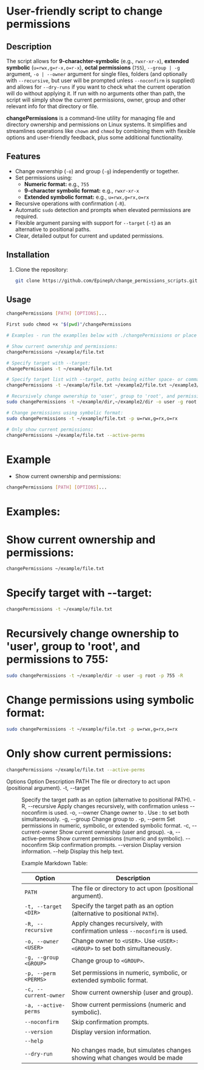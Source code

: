 # User-friendly script to change permissions 

## Description

The script allows for **9-charachter-symbolic** (e.g., `rwxr-xr-x`), **extended symbolic** (`u=rwx,g=r-x,o=r-x`), **octal permissions** (`755`), `--group | -g` argument, `-o | --owner` argument for single files, folders (and optionally with `--recursive`, but user will be prompted unless `--noconfirm` is supplied) and allows for `--dry-runs` if you want to check what the current operation will do without applying it. If run with no arguments other than path, the script will simply show the current permissions, owner, group and other relevant info for that directory or file.

**changePermissions** is a command-line utility for managing file and directory ownership and permissions on Linux systems. It simplifies and streamlines operations like `chown` and `chmod` by combining them with flexible options and user-friendly feedback, plus some additional functionality.

## Features

- Change ownership (`-o`) and group (`-g`) independently or together.
- Set permissions using:
  - **Numeric format:** e.g., `755`
  - **9-character symbolic format:** e.g., `rwxr-xr-x`
  - **Extended symbolic format:** e.g., `u=rwx,g=rx,o=rx`
- Recursive operations with confirmation (`-R`).
- Automatic `sudo` detection and prompts when elevated permissions are required.
- Flexible argument parsing with support for `--target` (`-t`) as an alternative to positional paths.
- Clear, detailed output for current and updated permissions.

## Installation

1. Clone the repository:
   ```bash
   git clone https://github.com/Epineph/change_permissions_scripts.git
   ```

## Usage

```bash
changePermissions [PATH] [OPTIONS]...

First sudo chmod +x "$(pwd)"/changePermissions

# Examples - run the examplles below with ./changePermissions or place it so found on $PATH and simply call it be name:

# Show current ownership and permissions:
changePermissions ~/example/file.txt

# Specify target with --target:
changePermissions -t ~/example/file.txt

# Specify target list with --target, paths being either space- or comma-separated:
changePermissions -t ~/example/file.txt ~/example2/file.txt ~/example3/file.txt

# Recursively change ownership to 'user', group to 'root', and permissions to 755:
sudo changePermissions -t ~/example/dir,~/example2/dir -o user -g root -p 755 -R

# Change permissions using symbolic format:
sudo changePermissions -t ~/example/file.txt -p u=rwx,g=rx,o=rx

# Only show current permissions:
changePermissions ~/example/file.txt --active-perms
```

# Example

- Show current ownership and permissions:

```bash
changePermissions [PATH] [OPTIONS]...
```
# Examples:

# Show current ownership and permissions:
```bash
changePermissions ~/example/file.txt
```
# Specify target with --target:
```bash
changePermissions -t ~/example/file.txt
```
# Recursively change ownership to 'user', group to 'root', and permissions to 755:
```bash
sudo changePermissions -t ~/example/dir -o user -g root -p 755 -R
```
# Change permissions using symbolic format:
```bash
sudo changePermissions -t ~/example/file.txt -p u=rwx,g=rx,o=rx
```
# Only show current permissions:
```bash
changePermissions ~/example/file.txt --active-perms
```
Options
Option	Description
PATH	The file or directory to act upon (positional argument).
-t, --target <DIR>	Specify the target path as an option (alternative to positional PATH).
-R, --recursive	Apply changes recursively, with confirmation unless --noconfirm is used.
-o, --owner <USER>	Change owner to <USER>. Use <USER>:<GROUP> to set both simultaneously.
-g, --group <GROUP>	Change group to <GROUP>.
-p, --perm <PERMS>	Set permissions in numeric, symbolic, or extended symbolic format.
-c, --current-owner	Show current ownership (user and group).
-a, --active-perms	Show current permissions (numeric and symbolic).
--noconfirm	Skip confirmation prompts.
--version	Display version information.
--help	Display this help text.




Example Markdown Table:

| Option              | Description                                                                 |
|---------------------|-----------------------------------------------------------------------------|
| `PATH`              | The file or directory to act upon (positional argument).                   |
| `-t, --target <DIR>`| Specify the target path as an option (alternative to positional `PATH`).    |
| `-R, --recursive`   | Apply changes recursively, with confirmation unless `--noconfirm` is used. |
| `-o, --owner <USER>`| Change owner to `<USER>`. Use `<USER>:<GROUP>` to set both simultaneously.  |
| `-g, --group <GROUP>`| Change group to `<GROUP>`.                                                |
| `-p, --perm <PERMS>`| Set permissions in numeric, symbolic, or extended symbolic format.          |
| `-c, --current-owner`| Show current ownership (user and group).                                  |
| `-a, --active-perms` | Show current permissions (numeric and symbolic).                          |
| `--noconfirm`       | Skip confirmation prompts.                                                 |
| `--version`         | Display version information.                                               |
| `--help`        
| `--dry-run`        | No changes made, but simulates changes showing what changes would be made  |






